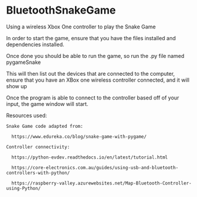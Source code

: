 # BluetoothSnakeGame
Using a wireless Xbox One controller to play the Snake Game


In order to start the game, ensure that you have the files installed and dependencies installed.

Once done you should be able to run the game, so run the .py file named pygameSnake

  This will then list out the devices that are connected to the computer, ensure that you have an XBox one wireless controller connected, and it will show up
  
  Once the program is able to connect to the controller based off of your input, the game window will start.

Resources used:

    Snake Game code adapted from:
    
      https://www.edureka.co/blog/snake-game-with-pygame/
      
    Controller connectivity:
    
      https://python-evdev.readthedocs.io/en/latest/tutorial.html
      
      https://core-electronics.com.au/guides/using-usb-and-bluetooth-controllers-with-python/
      
      https://raspberry-valley.azurewebsites.net/Map-Bluetooth-Controller-using-Python/
